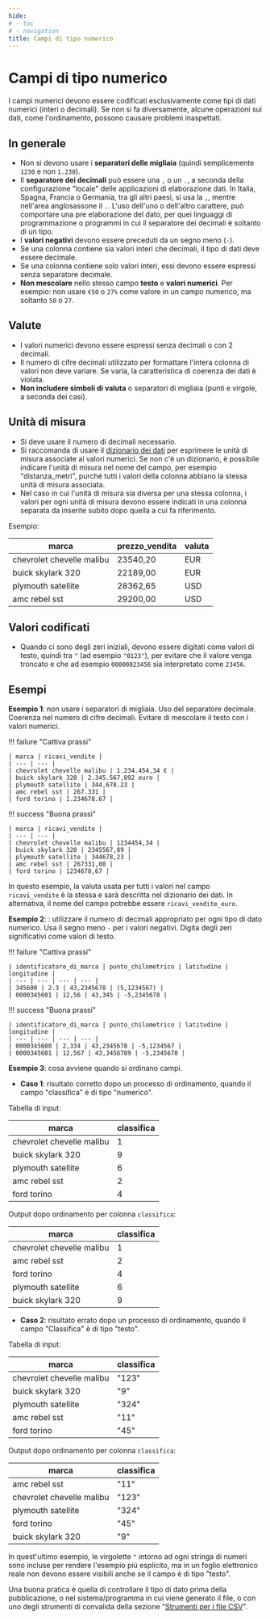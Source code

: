 ```yaml
---
hide:
# - toc
# - navigation
title: Campi di tipo numerico
---
```


# Campi di tipo numerico

I campi numerici devono essere codificati esclusivamente come tipi di dati numerici (interi o decimali). Se non si fa diversamente, alcune operazioni sui dati, come l'ordinamento, possono causare problemi inaspettati.

## In generale

  - Non si devono usare i **separatori delle migliaia** (quindi semplicemente `1230` e non `1.230`).
  - Il **separatore dei decimali** può essere una `,` o un `.`, a seconda della configurazione "locale" delle applicazioni di elaborazione dati. In Italia, Spagna, Francia o Germania, tra gli altri paesi, si usa la `,`, mentre nell'area anglosassone il `.`. L'uso dell'uno o dell'altro carattere, può comportare una pre elaborazione del dato, per quei linguaggi di programmazione o programmi in cui il separatore dei decimali è soltanto di un tipo.
  - I **valori negativi** devono essere preceduti da un segno meno (`-`).
  - Se una colonna contiene sia valori interi che decimali, il tipo di dati deve essere decimale.
  - Se una colonna contiene solo valori interi, essi devono essere espressi senza separatore decimale.
  - **Non mescolare** nello stesso campo **testo** e **valori numerici**. Per esempio: non usare `€50` o `27%` come valore in un campo numerico, ma soltanto `50` o `27`.

## Valute
  - I valori numerici devono essere espressi senza decimali o con 2 decimali.
  - Il numero di cifre decimali utilizzato per formattare l'intera colonna di valori non deve variare. Se varia, la caratteristica di coerenza dei dati è violata.
  - **Non includere simboli di valuta** o separatori di migliaia (punti e virgole, a seconda dei casi).
## Unità di misura

  - Si deve usare il numero di decimali necessario.
  - Si raccomanda di usare il [dizionario dei dati](../dizionario_dati.md) per esprimere le unità di misura associate ai valori numerici. Se non c'è un dizionario, è possibile indicare l'unità di misura nel nome del campo, per esempio "distanza_metri", purché tutti i valori della colonna abbiano la stessa unità di misura associata.
  - Nel caso in cui l'unità di misura sia diversa per una stessa colonna, i valori per ogni unità di misura devono essere indicati in una colonna separata da inserite subito dopo quella a cui fa riferimento.

Esempio:

| marca | prezzo_vendita | valuta |
| --- | --- | --- |
| chevrolet chevelle malibu | 23540,20 | EUR |
| buick skylark 320 | 22189,00 | EUR |
| plymouth satellite | 28362,65 | USD |
| amc rebel sst | 29200,00 | USD |

## Valori codificati

  - Quando ci sono degli zeri iniziali, devono  essere  digitati come valori di testo, quindi tra `"` (ad esempio `"0123"`), per evitare che il valore venga troncato e che ad esempio `00000023456` sia interpretato come `23456`.

## Esempi

**Esempio 1**: non usare i separatori di migliaia. Uso del separatore decimale. Coerenza nel numero di cifre decimali. Evitare di mescolare il testo con i valori numerici.

!!! failure "Cattiva prassi"

    | marca | ricavi_vendite |
    | --- | --- |
    | chevrolet chevelle malibu | 1.234.454,34 € |
    | buick skylark 320 | 2.345.567,892 euro |
    | plymouth satellite | 344,678.23 |
    | amc rebel sst | 267.331 |
    | ford torino | 1.234678.67 |

!!! success "Buona prassi"

    | marca | ricavi_vendite |
    | --- | --- |
    | chevrolet chevelle malibu | 1234454,34 |
    | buick skylark 320 | 2345567,89 |
    | plymouth satellite | 344678,23 |
    | amc rebel sst | 267331,00 |
    | ford torino | 1234678,67 |

In questo esempio, la valuta usata per tutti i valori nel campo `ricavi_vendite` è la stessa e sarà descritta nel dizionario dei dati. In alternativa, il nome del campo potrebbe essere `ricavi_vendite_euro`.

**Esempio 2**: : utilizzare il numero di decimali appropriato per ogni tipo di dato numerico. Usa il segno meno `-` per i valori negativi. Digita degli zeri significativi come valori di testo.

!!! failure "Cattiva prassi"

    | identificatore_di_marca | punto_chilometrico | latitudine | longitudine |
    | --- | --- | --- | --- |
    | 345600 | 2.3 | 43,2345678 | (5,1234567) |
    | 0000345601 | 12,56 | 43,345 | -5,2345678 |

!!! success "Buona prassi"

    | identificatore_di_marca | punto_chilometrico | latitudine | longitudine |
    | --- | --- | --- | --- |
    | 0000345600 | 2,334 | 43,2345678 | -5,1234567 |
    | 0000345601 | 12,567 | 43,3456789 | -5,2345678 |

**Esempio 3**: cosa avviene quando si ordinano campi.

- **Caso 1**: risultato corretto dopo un processo di ordinamento, quando il campo "classifica" è di tipo "numerico".

Tabella di input:

| marca | classifica |
| --- | --- |
| chevrolet chevelle malibu | 1 |
| buick skylark 320 | 9 |
| plymouth satellite | 6 |
| amc rebel sst | 2 |
| ford torino | 4 |

Output dopo ordinamento per colonna `classifica`:

| marca | classifica |
| --- | --- |
| chevrolet chevelle malibu | 1 |
| amc rebel sst | 2 |
| ford torino | 4 |
| plymouth satellite | 6 |
| buick skylark 320 | 9 |

- **Caso 2**: risultato errato dopo un processo di ordinamento, quando il campo "Classifica" è di tipo "testo".

Tabella di input:

| marca | classifica |
| --- | --- |
| chevrolet chevelle malibu | "123" |
| buick skylark 320 | "9" |
| plymouth satellite | "324" |
| amc rebel sst | "11" |
| ford torino | "45" |

Output dopo ordinamento per colonna `classifica`:

| marca | classifica |
| --- | --- |
| amc rebel sst | "11" |
| chevrolet chevelle malibu | "123" |
| plymouth satellite | "324" |
| ford torino | "45" |
| buick skylark 320 | "9" |

In quest'ultimo esempio, le virgolette `"` intorno ad ogni stringa di numeri sono incluse per rendere l'esempio più esplicito, ma in un foglio elettronico reale non devono essere visibili anche se il campo è di tipo "testo".

Una buona pratica è quella di controllare il tipo di dato prima della pubblicazione, o nel sistema/programma in cui viene generato il file, o con uno degli strumenti di convalida della sezione "[Strumenti per i file CSV](../strumenti_file_CSV.md)".
